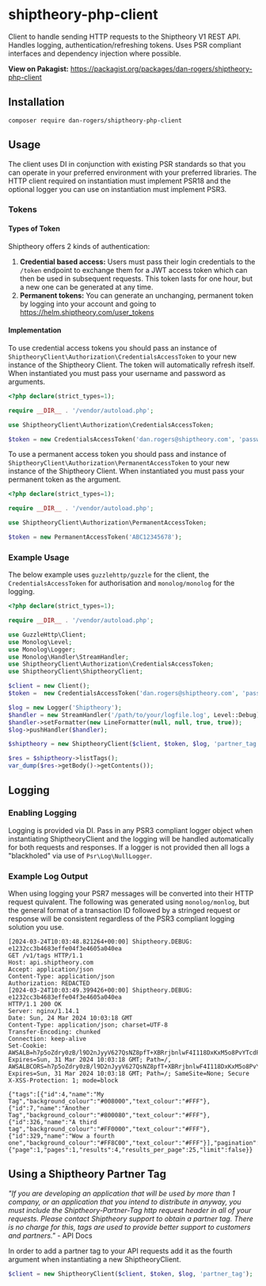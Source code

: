 # shiptheory-php-client
Client to handle sending HTTP requests to the Shiptheory V1 REST API. Handles logging, authentication/refreshing tokens. Uses PSR compliant interfaces and dependency injection where possible.

**View on Pakagist:** https://packagist.org/packages/dan-rogers/shiptheory-php-client

## Installation
```
composer require dan-rogers/shiptheory-php-client
```

## Usage
The client uses DI in conjunction with existing PSR standards so that you can operate in your preferred environment with your preferred libraries. The HTTP client required on instantiation must implement PSR18 and the optional logger you can use on instantiation must implement PSR3. 

### Tokens
#### Types of Token
Shiptheory offers 2 kinds of authentication:
1. **Credential based access:** Users must pass their login credentials to the `/token` endpoint to exchange them for a JWT access token which can then be used in subsequent requests. This token lasts for one hour, but a new one can be generated at any time. 
2. **Permanent tokens:** You can generate an unchanging, permanent token by logging into your account and going to https://helm.shiptheory.com/user_tokens

#### Implementation
To use credential access tokens you should pass an instance of `ShiptheoryClient\Authorization\CredentialsAccessToken` to your new instance of the Shiptheory Client. The token will automatically refresh itself. When instantiated you must pass your username and password as arguments.
```php
<?php declare(strict_types=1);

require __DIR__ . '/vendor/autoload.php';

use ShiptheoryClient\Authorization\CredentialsAccessToken;

$token = new CredentialsAccessToken('dan.rogers@shiptheory.com', 'password');
```

To use a permanent access token you should pass and instance of `ShiptheoryClient\Authorization\PermanentAccessToken` to your new instance of the Shiptheory Client. When instantiated you must pass your permanent token as the argument. 
```php
<?php declare(strict_types=1);

require __DIR__ . '/vendor/autoload.php';

use ShiptheoryClient\Authorization\PermanentAccessToken;

$token = new PermanentAccessToken('ABC12345678');
```

### Example Usage 
The below example uses `guzzlehttp/guzzle` for the client, the `CredentialsAccessToken` for authorisation and `monolog/monolog` for the logging.
```php
<?php declare(strict_types=1);

require __DIR__ . '/vendor/autoload.php';

use GuzzleHttp\Client;
use Monolog\Level;
use Monolog\Logger;
use Monolog\Handler\StreamHandler;
use ShiptheoryClient\Authorization\CredentialsAccessToken;
use ShiptheoryClient\ShiptheoryClient;

$client = new Client();
$token =  new CredentialsAccessToken('dan.rogers@shiptheory.com', 'password');

$log = new Logger('Shiptheory');
$handler = new StreamHandler('/path/to/your/logfile.log', Level::Debug);
$handler->setFormatter(new LineFormatter(null, null, true, true));
$log->pushHandler($handler);

$shiptheory = new ShiptheoryClient($client, $token, $log, 'partner_tag');

$res = $shiptheory->listTags();
var_dump($res->getBody()->getContents());
```

## Logging
### Enabling Logging
Logging is provided via DI. Pass in any PSR3 compliant logger object when instantiating ShiptheoryClient and the logging will be handled automatically for both requests and responses. If a logger is not provided then all logs a "blackholed" via use of `Psr\Log\NullLogger`.

### Example Log Output
When using logging your PSR7 messages will be converted into their HTTP request quivalent. The following was generated using `monolog/monlog`, but the general format of a transaction ID followed by a stringed request or response will be consistent regardless of the PSR3 compliant logging solution you use.

```log
[2024-03-24T10:03:48.821264+00:00] Shiptheory.DEBUG: e1232cc3b4683effe04f3e4605a040ea
GET /v1/tags HTTP/1.1
Host: api.shiptheory.com
Accept: application/json
Content-Type: application/json
Authorization: REDACTED
[2024-03-24T10:03:49.399426+00:00] Shiptheory.DEBUG: e1232cc3b4683effe04f3e4605a040ea
HTTP/1.1 200 OK
Server: nginx/1.14.1
Date: Sun, 24 Mar 2024 10:03:18 GMT
Content-Type: application/json; charset=UTF-8
Transfer-Encoding: chunked
Connection: keep-alive
Set-Cookie: AWSALB=h7p5oZdry0zB/l9D2nJyyV627QsNZ8pfT+XBRrjbnlwF4I118DxKxM5o8PvYTcdPT7pJYKlFf0G6A7szXto1OgnJNnBBCFGJxzU0yFfr3cLL/+n0J2L45yCrgVla; Expires=Sun, 31 Mar 2024 10:03:18 GMT; Path=/, AWSALBCORS=h7p5oZdry0zB/l9D2nJyyV627QsNZ8pfT+XBRrjbnlwF4I118DxKxM5o8PvYTcdPT7pJYKlFf0G6A7szXto1OgnJNnBBCFGJxzU0yFfr3cLL/+n0J2L45yCrgVla; Expires=Sun, 31 Mar 2024 10:03:18 GMT; Path=/; SameSite=None; Secure
X-XSS-Protection: 1; mode=block

{"tags":[{"id":4,"name":"My Tag","background_colour":"#008000","text_colour":"#FFF"},{"id":7,"name":"Another Tag","background_colour":"#800080","text_colour":"#FFF"},{"id":326,"name":"A third tag","background_colour":"#FF0000","text_colour":"#FFF"},{"id":329,"name":"Wow a fourth one","background_colour":"#FF8C00","text_colour":"#FFF"}],"pagination":{"page":1,"pages":1,"results":4,"results_per_page":25,"limit":false}}
```

## Using a Shiptheory Partner Tag
*"If you are developing an application that will be used by more than 1 company, or an application that you intend to distribute in anyway, you must include the Shiptheory-Partner-Tag http request header in all of your requests. Please contact Shiptheory support to obtain a partner tag. There is no charge for this, tags are used to provide better support to customers and partners."* - API Docs

In order to add a partner tag to your API requests add it as the fourth argument when instantiating a new ShiptheoryClient.
```php
$client = new ShiptheoryClient($client, $token, $log, 'partner_tag');
```
